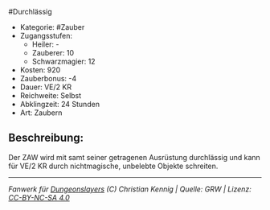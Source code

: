 #Durchlässig  
- Kategorie: #Zauber  
- Zugangsstufen:  
  - Heiler: -  
  - Zauberer: 10  
  - Schwarzmagier: 12  
- Kosten: 920  
- Zauberbonus: -4  
- Dauer: VE/2 KR  
- Reichweite: Selbst  
- Abklingzeit: 24 Stunden  
- Art: Zaubern     

## Beschreibung:
Der ZAW wird mit samt seiner getragenen Ausrüstung durchlässig und kann für VE/2 KR durch nichtmagische, unbelebte Objekte schreiten.


___
*Fanwerk für [Dungeonslayers](https://www.dungeonslayers.net/) (C) Christian Kennig | Quelle: GRW | Lizenz: [CC-BY-NC-SA 4.0](https://creativecommons.org/licenses/by-nc-sa/4.0/deed.de)*